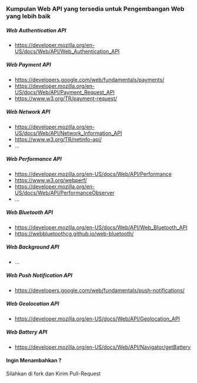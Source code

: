 ### Kumpulan Web API yang tersedia untuk Pengembangan Web yang lebih baik

##### Web Authentication API
- https://developer.mozilla.org/en-US/docs/Web/API/Web_Authentication_API

##### Web Payment API
- https://developers.google.com/web/fundamentals/payments/
- https://developer.mozilla.org/en-US/docs/Web/API/Payment_Request_API
- https://www.w3.org/TR/payment-request/

##### Web Network API
- https://developer.mozilla.org/en-US/docs/Web/API/Network_Information_API
- https://www.w3.org/TR/netinfo-api/
- ...

##### Web Performance API 
- https://developer.mozilla.org/en-US/docs/Web/API/Performance
- https://www.w3.org/webperf/
- https://developer.mozilla.org/en-US/docs/Web/API/PerformanceObserver
- ...

##### Web Bluetooth API 
- https://developer.mozilla.org/en-US/docs/Web/API/Web_Bluetooth_API
- https://webbluetoothcg.github.io/web-bluetooth/

##### Web Background API 
- ...   
##### Web Push Notification API
- https://developers.google.com/web/fundamentals/push-notifications/   
##### Web Geolocation API 
- https://developer.mozilla.org/en-US/docs/Web/API/Geolocation_API

##### Web Battery API
- https://developer.mozilla.org/en-US/docs/Web/API/Navigator/getBattery


#### Ingin Menambahkan ?
Silahkan di fork dan Kirim Pull-Request 
